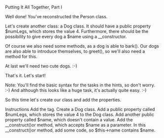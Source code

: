 Putting It All Together, Part I

Well done! You've reconstructed the Person class.

Let's create another class: a Dog class. It should have a public property $numLegs, which stores the value 4. Furthermore, there should be the possibility to give every dog a $name using a __constructor.

Of course we also need some methods, as a dog is able to bark(). Our dogs are also able to introduce themselves, to greet(), so we'll also need a method for this.

At last we'll need two cute dogs. :-)

That's it. Let's start!

Note: You'll find the basic syntax for the tasks in the hints, so don't worry. :-)
And although this looks like a huge task, it's actually quite easy. :-)

So this time let's create our class and add the properties.

Instructions
Add the <?php ?> tag.
Create a Dog class.
Add a public property called $numLegs, which stores the value 4 to the Dog class.
Add another public property called $name, which doesn't contain a value.
Add the __construct()or method, which accepts $name as a parameter.
In this __construct()or method, add some code, so $this->name contains $name.
